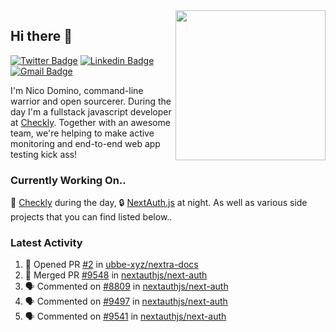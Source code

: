 <img align="right" src="https://user-images.githubusercontent.com/7415984/172472491-91b16eac-fa22-4ecf-92df-d687139fd1f9.gif" width="240" />

## Hi there 👋

[![Twitter Badge](https://img.shields.io/badge/-@ndom91-1ca0f1?style=flat-square&labelColor=1ca0f1&logo=twitter&logoColor=white&link=https://twitter.com/ndom91)](https://twitter.com/ndom91) [![Linkedin Badge](https://img.shields.io/badge/-ndom91-blue?style=flat-square&logo=Linkedin&logoColor=white&link=https://www.linkedin.com/in/ndom91/)](https://www.linkedin.com/in/ndom91/) [![Gmail Badge](https://img.shields.io/badge/-yo@ndo.dev-c14438?style=flat-square&logo=mail.ru&logoColor=white&link=mailto:yo@ndo.dev)](mailto:yo@ndo.dev)

I'm Nico Domino, command-line warrior and open sourcerer. During the day I'm a fullstack javascript developer at [Checkly](https://checklyhq.com). Together with an awesome team, we're helping to make active monitoring and end-to-end web app testing kick ass!

### Currently Working On..

🦝 [Checkly](https://checklyhq.com) during the day, 🔒 [NextAuth.js](https://github.com/nextauthjs/next-auth) at night. As well as various side projects that you can find listed below..

<!--START_SECTION_PROFILE_VIEWS:readme-info-->
<!--END_SECTION_PROFILE_VIEWS:readme-info-->

<!--START_SECTION_DAILY_COMMIT:readme-info-->
<!--END_SECTION_DAILY_COMMIT:readme-info-->

<!--START_SECTION_WEEKLY_COMMIT:readme-info-->
<!--END_SECTION_WEEKLY_COMMIT:readme-info-->

### Latest Activity

<!--START_SECTION:activity-->
1. 💪 Opened PR [#2](https://github.com/ubbe-xyz/nextra-docs/pull/2) in [ubbe-xyz/nextra-docs](https://github.com/ubbe-xyz/nextra-docs)
2. 🎉 Merged PR [#9548](https://github.com/nextauthjs/next-auth/pull/9548) in [nextauthjs/next-auth](https://github.com/nextauthjs/next-auth)
3. 🗣 Commented on [#8809](https://github.com/nextauthjs/next-auth/pull/8809#issuecomment-1879018195) in [nextauthjs/next-auth](https://github.com/nextauthjs/next-auth)
4. 🗣 Commented on [#9497](https://github.com/nextauthjs/next-auth/pull/9497#issuecomment-1878766011) in [nextauthjs/next-auth](https://github.com/nextauthjs/next-auth)
5. 🗣 Commented on [#9541](https://github.com/nextauthjs/next-auth/pull/9541#issuecomment-1878044401) in [nextauthjs/next-auth](https://github.com/nextauthjs/next-auth)
<!--END_SECTION:activity-->
